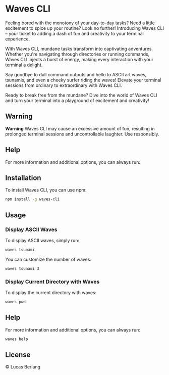 # Waves CLI

Feeling bored with the monotony of your day-to-day tasks? Need a little excitement to spice up your routine? Look no further! Introducing Waves CLI – your ticket to adding a dash of fun and creativity to your terminal experience.

With Waves CLI, mundane tasks transform into captivating adventures. Whether you're navigating through directories or running commands, Waves CLI injects a burst of energy, making every interaction with your terminal a delight.

Say goodbye to dull command outputs and hello to ASCII art waves, tsunamis, and even a cheeky surfer riding the waves! Elevate your terminal sessions from ordinary to extraordinary with Waves CLI.

Ready to break free from the mundane? Dive into the world of Waves CLI and turn your terminal into a playground of excitement and creativity!


## Warning

**Warning** Waves CLI may cause an excessive amount of fun, resulting in prolonged terminal sessions and uncontrollable laughter. Use responsibly.

## Help

For more information and additional options, you can always run:



## Installation

To install Waves CLI, you can use npm:

```bash
npm install -g waves-cli
```

## Usage

### Display ASCII Waves

To display ASCII waves, simply run:

```bash
waves tsunami
```

You can customize the number of waves:

```bash
waves tsunami 3
```

### Display Current Directory with Waves

To display the current directory with waves:

```bash
waves pwd
```


## Help

For more information and additional options, you can always run:

```bash
waves help
```


## License

© Lucas Berlang
